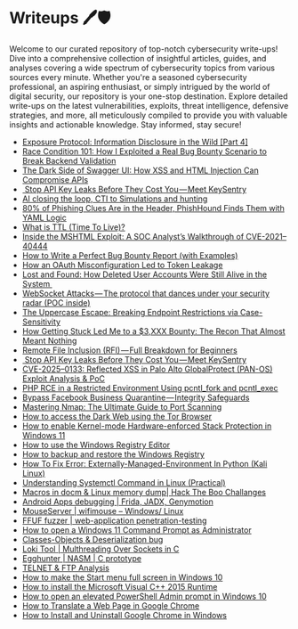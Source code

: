 # Writeups 🖊️🛡️
Welcome to our curated repository of top-notch cybersecurity write-ups! Dive into a comprehensive collection of insightful articles, guides, and analyses covering a wide spectrum of cybersecurity topics from various sources every minute. Whether you're a seasoned cybersecurity professional, an aspiring enthusiast, or simply intrigued by the world of digital security, our repository is your one-stop destination. Explore detailed write-ups on the latest vulnerabilities, exploits, threat intelligence, defensive strategies, and more, all meticulously compiled to provide you with valuable insights and actionable knowledge. Stay informed, stay secure!
<!-- WRITEUPS:START -->
- [Exposure Protocol: Information Disclosure in the Wild [Part 4]](https://infosecwriteups.com/exposure-protocol-information-disclosure-in-the-wild-part-4-509a7e6bb1de?source=rss------bug_bounty_writeup-5)
- [Race Condition 101: How I Exploited a Real Bug Bounty Scenario to Break Backend Validation](https://keroayman77.medium.com/race-condition-101-how-i-exploited-a-real-bug-bounty-scenario-to-break-backend-validation-c39352815f0a?source=rss------bug_bounty_writeup-5)
- [The Dark Side of Swagger UI: How XSS and HTML Injection Can Compromise APIs](https://infosecwriteups.com/the-dark-side-of-swagger-ui-how-xss-and-html-injection-can-compromise-apis-1b670972a443?source=rss----7b722bfd1b8d---4)
- [️ Stop API Key Leaks Before They Cost You — Meet KeySentry](https://infosecwriteups.com/%EF%B8%8F-stop-api-key-leaks-before-they-cost-you-meet-keysentry-5521f6c75ab0?source=rss----7b722bfd1b8d---4)
- [AI closing the loop, CTI to Simulations and hunting](https://infosecwriteups.com/ai-closing-the-loop-cti-to-simulations-cfa65a3eca4e?source=rss----7b722bfd1b8d---4)
- [80% of Phishing Clues Are in the Header, PhishHound Finds Them with YAML Logic](https://infosecwriteups.com/80-of-phishing-clues-are-in-the-header-phishhound-finds-them-with-yaml-logic-39e436ee151e?source=rss----7b722bfd1b8d---4)
- [What is TTL &lpar;Time To Live&rpar;?](https://infosecwriteups.com/what-is-ttl-time-to-live-07ac44018422?source=rss----7b722bfd1b8d---4)
- [Inside the MSHTML Exploit: A SOC Analyst’s Walkthrough of CVE-2021–40444](https://infosecwriteups.com/inside-the-mshtml-exploit-a-soc-analysts-walkthrough-of-cve-2021-40444-5a1b388985b0?source=rss----7b722bfd1b8d---4)
- [How to Write a Perfect Bug Bounty Report &lpar;with Examples&rpar;](https://infosecwriteups.com/how-to-write-a-perfect-bug-bounty-report-with-examples-d6c72dad2ab4?source=rss----7b722bfd1b8d---4)
- [How an OAuth Misconfiguration Led to Token Leakage](https://infosecwriteups.com/how-an-oauth-misconfiguration-led-to-token-leakage-6b38d3d32f8e?source=rss----7b722bfd1b8d---4)
- [Lost and Found: How Deleted User Accounts Were Still Alive in the System ️](https://infosecwriteups.com/lost-and-found-how-deleted-user-accounts-were-still-alive-in-the-system-%EF%B8%8F-2ca9b1af0749?source=rss----7b722bfd1b8d---4)
- [WebSocket Attacks — The protocol that dances under your security radar &lpar;POC inside&rpar;](https://infosecwriteups.com/websocket-attacks-the-protocol-that-dances-under-your-security-radar-poc-inside-7b327b51c7ba?source=rss----7b722bfd1b8d---4)
- [The Uppercase Escape: Breaking Endpoint Restrictions via Case-Sensitivity](https://infosecwriteups.com/the-uppercase-escape-breaking-endpoint-restrictions-via-case-sensitivity-075ddd5d14e4?source=rss------bug_bounty_writeup-5)
- [How Getting Stuck Led Me to a $3,XXX Bounty: The Recon That Almost Meant Nothing](https://kongsec.medium.com/how-getting-stuck-led-me-to-a-3-xxx-bounty-the-recon-that-almost-meant-nothing-a03a354df2cf?source=rss------bug_bounty_writeup-5)
- [Remote File Inclusion &lpar;RFI&rpar; — Full Breakdown for Beginners](https://medium.com/@SKaif009/remote-file-inclusion-rfi-full-breakdown-for-beginners-7f89c55e3b2a?source=rss------bug_bounty_writeup-5)
- [️ Stop API Key Leaks Before They Cost You — Meet KeySentry](https://infosecwriteups.com/%EF%B8%8F-stop-api-key-leaks-before-they-cost-you-meet-keysentry-5521f6c75ab0?source=rss------bug_bounty_writeup-5)
- [CVE-2025–0133: Reflected XSS in Palo Alto GlobalProtect &lpar;PAN-OS&rpar; Exploit Analysis &amp; PoC](https://medium.com/@blog.krishoffsec/cve-2025-0133-reflected-xss-in-palo-alto-globalprotect-pan-os-exploit-analysis-poc-7468e29fc7a3?source=rss------bug_bounty_writeup-5)
- [PHP RCE in a Restricted Environment Using pcntl_fork and pcntl_exec](https://medium.com/@soman07/php-rce-in-a-restricted-environment-using-pcntl-fork-and-pcntl-exec-50e07ef54168?source=rss------bug_bounty_writeup-5)
- [Bypass Facebook Business Quarantine — Integrity Safeguards](https://gtm0x01.medium.com/bypass-facebook-business-quarantine-integrity-safeguards-6eea61ee9eca?source=rss------bug_bounty_writeup-5)
- [Mastering Nmap: The Ultimate Guide to Port Scanning](https://hettt.medium.com/mastering-nmap-the-ultimate-guide-to-port-scanning-530d0b0138f9?source=rss------bug_bounty_writeup-5)
- [How to access the Dark Web using the Tor Browser](https://www.bleepingcomputer.com/tutorials/how-to-access-the-dark-web-using-the-tor-browser/)
- [How to enable Kernel-mode Hardware-enforced Stack Protection in Windows 11](https://www.bleepingcomputer.com/tutorials/how-to-enable-kernel-mode-hardware-enforced-stack-protection-in-windows-11/)
- [How to use the Windows Registry Editor](https://www.bleepingcomputer.com/tutorials/how-to-use-the-windows-registry-editor/)
- [How to backup and restore the Windows Registry](https://www.bleepingcomputer.com/tutorials/how-to-backup-and-restore-the-windows-registry/)
- [How To Fix Error: Externally-Managed-Environment In Python &lpar;Kali Linux&rpar;](https://technicalnavigator.in/how-to-fix-error-externally-managed-environment-in-python-kali-linux/)
- [Understanding Systemctl Command in Linux &lpar;Practical&rpar;](https://technicalnavigator.in/understanding-systemctl-command-in-linux-practical/)
- [Macros in docm &amp; Linux memory dump| Hack The Boo  Challanges](https://technicalnavigator.in/macros-in-docm-linux-memory-dump-hack-the-boo-challanges/)
- [Android Apps debugging |  Frida, JADX, Genymotion](https://technicalnavigator.in/android-apps-debugging-frida-jadx-genymotion/)
- [MouseServer | wifimouse – Windows/ Linux](https://technicalnavigator.in/mouseserver-wifimouse-windows-linux/)
- [FFUF fuzzer | web-application penetration-testing](https://technicalnavigator.in/ffuf-fuzzer-web-application-penetration-testing/)
- [How to open a Windows 11 Command Prompt as Administrator](https://www.bleepingcomputer.com/tutorials/how-to-open-a-windows-11-command-prompt-as-administrator/)
- [Classes-Objects &amp; Deserialization bug](https://technicalnavigator.in/classes-objects-deserialization-bug/)
- [Loki Tool | Multhreading Over Sockets in C](https://technicalnavigator.in/loki-tool-multhreading-over-sockets-in-c/)
- [Egghunter | NASM | C prototype](https://technicalnavigator.in/egghunter-nasm-c-prototype/)
- [TELNET &amp; FTP Analysis](https://technicalnavigator.in/telnet-ftp-analysis/)
- [How to make the Start menu full screen in Windows 10](https://www.bleepingcomputer.com/tutorials/how-to-make-the-start-menu-full-screen-in-windows-10/)
- [How to install the Microsoft Visual C++ 2015 Runtime](https://www.bleepingcomputer.com/tutorials/how-to-install-the-microsoft-visual-c-2015-runtime/)
- [How to open an elevated PowerShell Admin prompt in Windows 10](https://www.bleepingcomputer.com/tutorials/how-to-open-an-elevated-powershell-admin-prompt-in-windows-10/)
- [How to Translate a Web Page in Google Chrome](https://www.bleepingcomputer.com/tutorials/how-to-translate-a-web-page-in-google-chrome/)
- [How to Install and Uninstall Google Chrome in Windows](https://www.bleepingcomputer.com/tutorials/how-to-install-and-uninstall-google-chrome-in-windows/)
<!-- WRITEUPS:END -->
